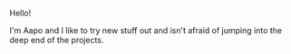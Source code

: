 Hello!

I'm Aapo and I like to try new stuff out and isn't afraid of jumping into the deep end of the projects.
